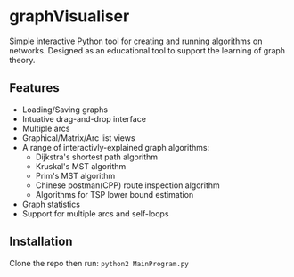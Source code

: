 # graphVisualiser
Simple interactive Python tool for creating and running algorithms on networks. 
Designed as an educational tool to support the learning of graph theory.
## Features
- Loading/Saving graphs
- Intuative drag-and-drop interface
- Multiple arcs
- Graphical/Matrix/Arc list views
- A range of interactivly-explained graph algorithms:
    - Dijkstra's shortest path algorithm
    - Kruskal's MST algorithm
    - Prim's MST algorithm
    - Chinese postman(CPP) route inspection algorithm
    - Algorithms for TSP lower bound estimation
- Graph statistics
- Support for multiple arcs and self-loops

## Installation

Clone the repo then run:
`python2 MainProgram.py`
